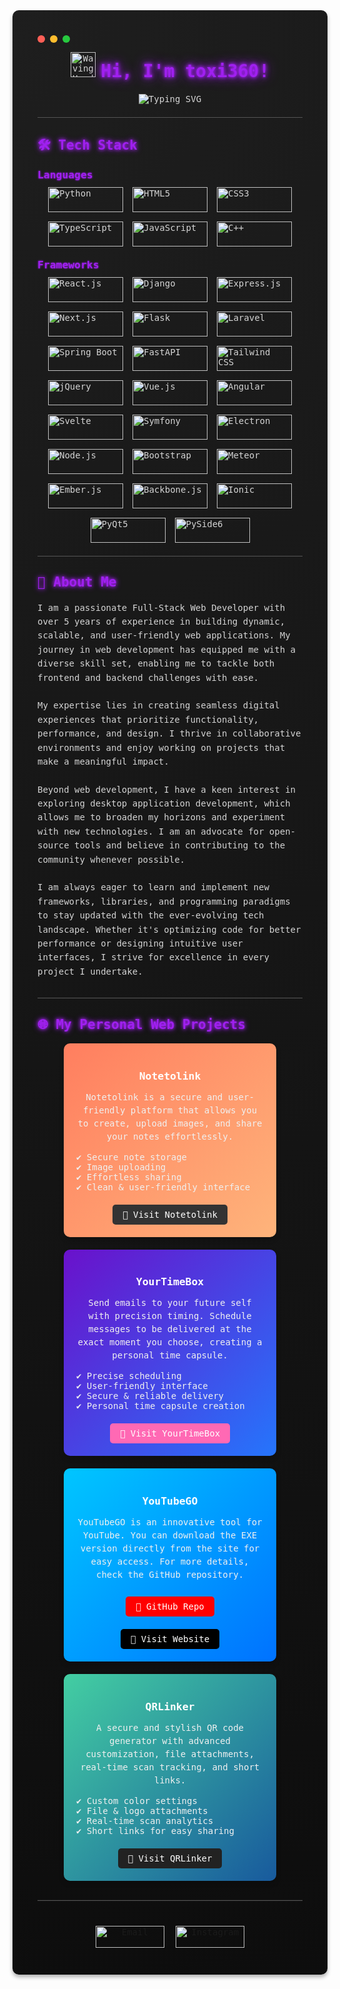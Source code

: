 <div style="background: radial-gradient(circle at top left, #1e1e1e, #0d0d0d); color: #d4d4d4; border-radius: 10px; padding: 40px; font-family: 'Fira Code', monospace; box-shadow: 0 4px 6px rgba(0,0,0,0.3);">
  <div style="display: flex; align-items: center; margin-bottom: 15px;">
    <span style="background-color: #ff5f56; width: 12px; height: 12px; border-radius: 50%; display: inline-block; margin-right: 8px;"></span>
    <span style="background-color: #ffbd2e; width: 12px; height: 12px; border-radius: 50%; display: inline-block; margin-right: 8px;"></span>
    <span style="background-color: #27c93f; width: 12px; height: 12px; border-radius: 50%; display: inline-block;"></span>
  </div>

  <div align="center" style="margin-bottom: 20px;">
    <img src="https://media.giphy.com/media/hvRJCLFzcasrR4ia7z/giphy.gif" width="40" style="margin-bottom: -5px;" alt="Waving Hand" />
    <h1 style="display: inline-block; font-weight: bold; margin: 0; color: #a020f0; text-shadow: 0 0 5px #a020f0, 0 0 10px #a020f0, 0 0 20px #a020f0;">
      Hi, I'm toxi360!
    </h1>
  </div>

  <p align="center">
    <img
      src="https://readme-typing-svg.herokuapp.com?size=25&duration=2500&color=FF0000&center=true&vCenter=true&lines=Full+Stack+Web+Developer;Linux+Enthusiast;Open+Source+Lover;Always+Learning!"
      alt="Typing SVG"
    />
  </p>

  <hr style="border: none; border-bottom: 1px solid #555; margin: 20px 0;" />

  <h2 style="color: #a020f0; text-shadow: 0 0 5px #a020f0, 0 0 10px #a020f0;">
    🛠️ Tech Stack
  </h2>

  <h3 style="margin: 10px 0; color: #a020f0; text-shadow: 0 0 3px #a020f0;">
    Languages
  </h3>
  <div style="display: flex; flex-wrap: wrap; gap: 15px; justify-content: center;">
    <img
      src="https://img.shields.io/badge/Python-3776AB?style=for-the-badge&logo=python&logoColor=white"
      alt="Python"
      width="120"
      height="40"
    />
    <img
      src="https://img.shields.io/badge/HTML5-E34F26?style=for-the-badge&logo=html5&logoColor=white"
      alt="HTML5"
      width="120"
      height="40"
    />
    <img
      src="https://img.shields.io/badge/CSS3-1572B6?style=for-the-badge&logo=css3&logoColor=white"
      alt="CSS3"
      width="120"
      height="40"
    />
    <img
      src="https://img.shields.io/badge/TypeScript-3178C6?style=for-the-badge&logo=typescript&logoColor=white"
      alt="TypeScript"
      width="120"
      height="40"
    />
    <img
      src="https://img.shields.io/badge/JavaScript-F7DF1E?style=for-the-badge&logo=javascript&logoColor=black"
      alt="JavaScript"
      width="120"
      height="40"
    />
    <img
      src="https://img.shields.io/badge/C++-00599C?style=flat-square&logo=c%2B%2B&logoColor=white"
      alt="C++"
      width="120"
      height="40"
    />
  </div>

  <h3 style="margin: 20px 0 10px 0; color: #a020f0; text-shadow: 0 0 3px #a020f0;">
    Frameworks
  </h3>
  <div style="display: flex; flex-wrap: wrap; gap: 15px; justify-content: center;">
    <img
      src="https://img.shields.io/badge/React.js-61DAFB?style=for-the-badge&logo=react&logoColor=black"
      alt="React.js"
      width="120"
      height="40"
    />
    <img
      src="https://img.shields.io/badge/Django-092E20?style=for-the-badge&logo=django&logoColor=white"
      alt="Django"
      width="120"
      height="40"
    />
    <img
      src="https://img.shields.io/badge/Express.js-000000?style=for-the-badge&logo=express&logoColor=white"
      alt="Express.js"
      width="120"
      height="40"
    />
    <img
      src="https://img.shields.io/badge/Next.js-000000?style=for-the-badge&logo=next.js&logoColor=white"
      alt="Next.js"
      width="120"
      height="40"
    />
    <img
      src="https://img.shields.io/badge/Flask-000000?style=for-the-badge&logo=flask&logoColor=white"
      alt="Flask"
      width="120"
      height="40"
    />
    <img
      src="https://img.shields.io/badge/Laravel-FF2D20?style=for-the-badge&logo=laravel&logoColor=white"
      alt="Laravel"
      width="120"
      height="40"
    />
    <img
      src="https://img.shields.io/badge/Spring_Boot-6DB33F?style=for-the-badge&logo=spring-boot&logoColor=white"
      alt="Spring Boot"
      width="120"
      height="40"
    />
    <img
      src="https://img.shields.io/badge/FastAPI-009688?style=for-the-badge&logo=fastapi&logoColor=white"
      alt="FastAPI"
      width="120"
      height="40"
    />
    <img
      src="https://img.shields.io/badge/Tailwind_CSS-38B2AC?style=for-the-badge&logo=tailwind-css&logoColor=white"
      alt="Tailwind CSS"
      width="120"
      height="40"
    />
    <img
      src="https://img.shields.io/badge/jQuery-0769AD?style=for-the-badge&logo=jquery&logoColor=white"
      alt="jQuery"
      width="120"
      height="40"
    />
    <img
      src="https://img.shields.io/badge/Vue.js-4FC08D?style=for-the-badge&logo=vue.js&logoColor=white"
      alt="Vue.js"
      width="120"
      height="40"
    />
    <img
      src="https://img.shields.io/badge/Angular-DD0031?style=for-the-badge&logo=angular&logoColor=white"
      alt="Angular"
      width="120"
      height="40"
    />
    <img
      src="https://img.shields.io/badge/Svelte-FF3E00?style=for-the-badge&logo=svelte&logoColor=white"
      alt="Svelte"
      width="120"
      height="40"
    />
    <img
      src="https://img.shields.io/badge/Symfony-000000?style=for-the-badge&logo=symfony&logoColor=white"
      alt="Symfony"
      width="120"
      height="40"
    />
    <img
      src="https://img.shields.io/badge/Electron-47848F?style=for-the-badge&logo=electron&logoColor=white"
      alt="Electron"
      width="120"
      height="40"
    />
    <img
      src="https://img.shields.io/badge/Node.js-339933?style=for-the-badge&logo=node.js&logoColor=white"
      alt="Node.js"
      width="120"
      height="40"
    />
    <img
      src="https://img.shields.io/badge/Bootstrap-7952B3?style=for-the-badge&logo=bootstrap&logoColor=white"
      alt="Bootstrap"
      width="120"
      height="40"
    />
    <img
      src="https://img.shields.io/badge/Meteor-7DC3FF?style=for-the-badge&logo=meteor&logoColor=white"
      alt="Meteor"
      width="120"
      height="40"
    />
    <img
      src="https://img.shields.io/badge/Ember.js-E04E39?style=for-the-badge&logo=ember.js&logoColor=white"
      alt="Ember.js"
      width="120"
      height="40"
    />
    <img
      src="https://img.shields.io/badge/Backbone.js-0071B5?style=for-the-badge&logo=backbone.js&logoColor=white"
      alt="Backbone.js"
      width="120"
      height="40"
    />
    <img
      src="https://img.shields.io/badge/Ionic-3880FF?style=for-the-badge&logo=ionic&logoColor=white"
      alt="Ionic"
      width="120"
      height="40"
    />
    <img
      src="https://img.shields.io/badge/PyQt5-5E5E5E?style=for-the-badge&logo=qt&logoColor=white"
      alt="PyQt5"
      width="120"
      height="40"
    />
    <img
      src="https://img.shields.io/badge/PySide6-5E5E5E?style=for-the-badge&logo=qt&logoColor=white"
      alt="PySide6"
      width="120"
      height="40"
    />
  </div>

  <hr style="border: none; border-bottom: 1px solid #555; margin: 20px 0;" />

  <h2 style="color: #a020f0; text-shadow: 0 0 5px #a020f0, 0 0 10px #a020f0;">
    🚀 About Me
  </h2>
  <p style="line-height: 1.6;">
    I am a passionate Full-Stack Web Developer with over 5 years of experience in building dynamic, scalable, and user-friendly web applications. My journey in web development has equipped me with a diverse skill set, enabling me to tackle both frontend and backend challenges with ease.
    <br><br>
    My expertise lies in creating seamless digital experiences that prioritize functionality, performance, and design. I thrive in collaborative environments and enjoy working on projects that make a meaningful impact.
    <br><br>
    Beyond web development, I have a keen interest in exploring desktop application development, which allows me to broaden my horizons and experiment with new technologies. I am an advocate for open-source tools and believe in contributing to the community whenever possible.
    <br><br>
    I am always eager to learn and implement new frameworks, libraries, and programming paradigms to stay updated with the ever-evolving tech landscape. Whether it's optimizing code for better performance or designing intuitive user interfaces, I strive for excellence in every project I undertake.
  </p>

  <hr style="border: none; border-bottom: 1px solid #555; margin: 30px 0;" />
  <h2 style="color: #a020f0; text-shadow: 0 0 5px #a020f0, 0 0 10px #a020f0; margin-top: 30px;">
    🌐 My Personal Web Projects
  </h2>

  <div style="display: flex; flex-wrap: wrap; gap: 20px; justify-content: center;">
    <!-- Project 1: Notetolink -->
    <div
      style="background: linear-gradient(135deg, #ff7e5f, #feb47b); border-radius: 10px; padding: 20px; width: 300px; text-align: center; box-shadow: 0 4px 8px rgba(0,0,0,0.2); transition: transform 0.3s ease;"
      onmouseover="this.style.transform='scale(1.05)'"
      onmouseout="this.style.transform='scale(1)'"
    >
      <h3 style="color: #fff; margin-bottom: 10px;">Notetolink</h3>
      <p style="color: #f0f0f0; font-size: 14px; line-height: 1.5;">
        Notetolink is a secure and user-friendly platform that allows you to create, upload images, and share your notes effortlessly.
      </p>
      <ul style="list-style: none; padding: 0; color: #f0f0f0; font-size: 14px; text-align: left; margin: 10px 0;">
        <li>✔️ Secure note storage</li>
        <li>✔️ Image uploading</li>
        <li>✔️ Effortless sharing</li>
        <li>✔️ Clean & user-friendly interface</li>
      </ul>
      <a
        href="https://notetolink.win/"
        target="_blank"
        style="
          display: inline-block;
          margin-top: 10px;
          padding: 8px 16px;
          background-color: #333;
          color: #fff;
          border-radius: 5px;
          text-decoration: none;
          font-size: 14px;
          transition: background-color 0.3s, transform 0.3s;
        "
        onmouseover="this.style.backgroundColor='#555'; this.style.transform='scale(1.05)'"
        onmouseout="this.style.backgroundColor='#333'; this.style.transform='scale(1)'"
      >
        🔗 Visit Notetolink
      </a>
    </div>
    <!-- Project 2: YourTimeBox -->
    <div
      style="background: linear-gradient(135deg, #6a11cb, #2575fc); border-radius: 10px; padding: 20px; width: 300px; text-align: center; box-shadow: 0 4px 8px rgba(0,0,0,0.2); transition: transform 0.3s ease;"
      onmouseover="this.style.transform='scale(1.05)'"
      onmouseout="this.style.transform='scale(1)'"
    >
      <h3 style="color: #fff; margin-bottom: 10px;">YourTimeBox</h3>
      <p style="color: #f0f0f0; font-size: 14px; line-height: 1.5;">
        Send emails to your future self with precision timing. Schedule messages to be delivered at the exact moment you choose, creating a personal time capsule.
      </p>
      <ul style="list-style: none; padding: 0; color: #f0f0f0; font-size: 14px; text-align: left; margin: 10px 0;">
        <li>✔️ Precise scheduling</li>
        <li>✔️ User-friendly interface</li>
        <li>✔️ Secure &amp; reliable delivery</li>
        <li>✔️ Personal time capsule creation</li>
      </ul>
      <a
        href="https://yourtimebox.org/"
        target="_blank"
        style="
          display: inline-block;
          margin-top: 10px;
          padding: 8px 16px;
          background-color: #ff69b4;
          color: #fff;
          border-radius: 5px;
          text-decoration: none;
          font-size: 14px;
          transition: background-color 0.3s, transform 0.3s;
        "
        onmouseover="this.style.backgroundColor='#ff87d6'; this.style.transform='scale(1.05)'"
        onmouseout="this.style.backgroundColor='#ff69b4'; this.style.transform='scale(1)'"
      >
        🔗 Visit YourTimeBox
      </a>
    </div>
    <!-- Project 3: YouTubeGO -->
    <div
      style="background: linear-gradient(135deg, #00c6ff, #0072ff); border-radius: 10px; padding: 20px; width: 300px; text-align: center; box-shadow: 0 4px 8px rgba(0,0,0,0.2); transition: transform 0.3s ease;"
      onmouseover="this.style.transform='scale(1.05)'"
      onmouseout="this.style.transform='scale(1)'"
    >
      <h3 style="color: #fff; margin-bottom: 10px;">YouTubeGO</h3>
      <p style="color: #f0f0f0; font-size: 14px; line-height: 1.5;">
        YouTubeGO is an innovative tool for YouTube. You can download the EXE version directly from the site for easy access. For more details, check the GitHub repository.
      </p>
      <div style="display: flex; justify-content: center; gap: 10px; flex-wrap: wrap;">
        <a
          href="https://github.com/Efeckc17/YoutubeGO"
          target="_blank"
          style="
            display: inline-block;
            margin-top: 10px;
            padding: 8px 16px;
            background-color: #ff0000;
            color: #fff;
            border-radius: 5px;
            text-decoration: none;
            font-size: 14px;
            transition: background-color 0.3s, transform 0.3s;
          "
          onmouseover="this.style.backgroundColor='#ff4c4c'; this.style.transform='scale(1.05)'"
          onmouseout="this.style.backgroundColor='#ff0000'; this.style.transform='scale(1)'"
        >
          🔗 GitHub Repo
        </a>
        <a
          href="https://youtubego.org/"
          target="_blank"
          style="
            display: inline-block;
            margin-top: 10px;
            padding: 8px 16px;
            background-color: #000;
            color: #fff;
            border-radius: 5px;
            text-decoration: none;
            font-size: 14px;
            transition: background-color 0.3s, transform 0.3s;
          "
          onmouseover="this.style.backgroundColor='#444'; this.style.transform='scale(1.05)'"
          onmouseout="this.style.backgroundColor='#000'; this.style.transform='scale(1)'"
        >
          🔗 Visit Website
        </a>
      </div>
    </div>
    <!-- Project 4: QRLinker (New) -->
    <div
      style="background: linear-gradient(135deg, #43cea2, #185a9d); border-radius: 10px; padding: 20px; width: 300px; text-align: center; box-shadow: 0 4px 8px rgba(0,0,0,0.2); transition: transform 0.3s ease;"
      onmouseover="this.style.transform='scale(1.05)'"
      onmouseout="this.style.transform='scale(1)'"
    >
      <h3 style="color: #fff; margin-bottom: 10px;">QRLinker</h3>
      <p style="color: #f0f0f0; font-size: 14px; line-height: 1.5;">
        A secure and stylish QR code generator with advanced customization, file attachments, real-time scan tracking, and short links.
      </p>
      <ul style="list-style: none; padding: 0; color: #f0f0f0; font-size: 14px; text-align: left; margin: 10px 0;">
        <li>✔️ Custom color settings</li>
        <li>✔️ File & logo attachments</li>
        <li>✔️ Real-time scan analytics</li>
        <li>✔️ Short links for easy sharing</li>
      </ul>
      <a
        href="https://qrlinker.vip/"
        target="_blank"
        style="
          display: inline-block;
          margin-top: 10px;
          padding: 8px 16px;
          background-color: #222;
          color: #fff;
          border-radius: 5px;
          text-decoration: none;
          font-size: 14px;
          transition: background-color 0.3s, transform 0.3s;
        "
        onmouseover="this.style.backgroundColor='#444'; this.style.transform='scale(1.05)'"
        onmouseout="this.style.backgroundColor='#222'; this.style.transform='scale(1)'"
      >
        🔗 Visit QRLinker
      </a>
    </div>
  </div>

  <hr style="border: none; border-bottom: 1px solid #555; margin: 30px 0;" />

  <div style="text-align: center; margin-top: 40px;">
    <a
      href="mailto:toxi360@workmail.com"
      target="_blank"
      style="text-decoration: none; margin-right: 10px; display: inline-block;"
    >
      <img
        src="https://img.shields.io/badge/Email-D14836?style=for-the-badge&logo=gmail&logoColor=white"
        alt="Email"
        width="110"
        height="35"
      />
    </a>
    <a
      href="https://instagram.com/toxi.dev"
      target="_blank"
      style="text-decoration: none; display: inline-block;"
    >
      <img
        src="https://img.shields.io/badge/Instagram-E4405F?style=for-the-badge&logo=instagram&logoColor=white"
        alt="Instagram"
        width="110"
        height="35"
      />
    </a>
  </div>
</div>
